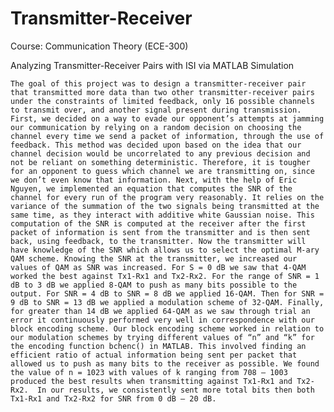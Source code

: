 # Transmitter-Receiver
Course: Communication Theory (ECE-300)

  Analyzing Transmitter-Receiver Pairs with ISI via MATLAB Simulation

	
	The goal of this project was to design a transmitter-receiver pair that transmitted more data than two other transmitter-receiver pairs under the constraints of limited feedback, only 16 possible channels to transmit over, and another signal present during transmission. First, we decided on a way to evade our opponent’s attempts at jamming our communication by relying on a random decision on choosing the channel every time we send a packet of information, through the use of feedback. This method was decided upon based on the idea that our channel decision would be uncorrelated to any previous decision and not be reliant on something deterministic. Therefore, it is tougher for an opponent to guess which channel we are transmitting on, since we don’t even know that information. Next, with the help of Eric Nguyen, we implemented an equation that computes the SNR of the channel for every run of the program very reasonably. It relies on the variance of the summation of the two signals being transmitted at the same time, as they interact with additive white Gaussian noise. This computation of the SNR is computed at the receiver after the first packet of information is sent from the transmitter and is then sent back, using feedback, to the transmitter. Now the transmitter will have knowledge of the SNR which allows us to select the optimal M-ary QAM scheme. Knowing the SNR at the transmitter, we increased our values of QAM as SNR was increased. For S = 0 dB we saw that 4-QAM worked the best against Tx1-Rx1 and Tx2-Rx2. For the range of SNR = 1 dB to 3 dB we applied 8-QAM to push as many bits possible to the output. For SNR = 4 dB to SNR = 8 dB we applied 16-QAM. Then for SNR = 9 dB to SNR = 13 dB we applied a modulation scheme of 32-QAM. Finally, for greater than 14 dB we applied 64-QAM as we saw through trial an error it continuously performed very well in correspondence with our block encoding scheme. Our block encoding scheme worked in relation to our modulation schemes by trying different values of “n” and “k” for the encoding function bchenc() in MATLAB. This involved finding an efficient ratio of actual information being sent per packet that allowed us to push as many bits to the receiver as possible. We found the value of n = 1023 with values of k ranging from 708 – 1003 produced the best results when transmitting against Tx1-Rx1 and Tx2-Rx2.  In our results, we consistently sent more total bits then both Tx1-Rx1 and Tx2-Rx2 for SNR from 0 dB – 20 dB.

